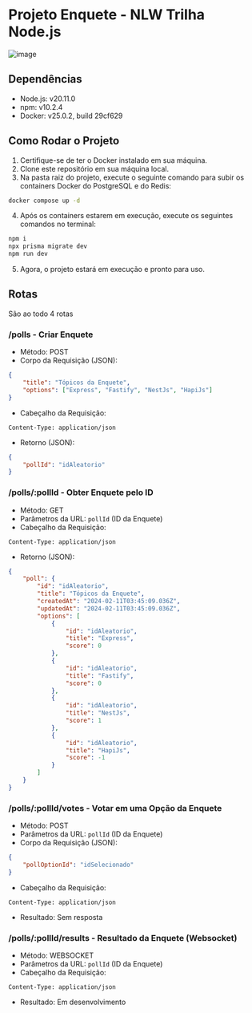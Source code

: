 # Projeto Enquete - NLW Trilha Node.js

![image](https://github.com/TDCAS/NLW-Trilha-node.js/assets/53353680/471b2095-8969-480f-a2d5-d2c445a6ff31)


## Dependências

- Node.js: v20.11.0
- npm: v10.2.4
- Docker: v25.0.2, build 29cf629

## Como Rodar o Projeto

1. Certifique-se de ter o Docker instalado em sua máquina.
2. Clone este repositório em sua máquina local.
3. Na pasta raiz do projeto, execute o seguinte comando para subir os containers Docker do PostgreSQL e do Redis:

```bash
docker compose up -d
```

4. Após os containers estarem em execução, execute os seguintes comandos no terminal:
```bash
npm i
npx prisma migrate dev
npm run dev
```

5. Agora, o projeto estará em execução e pronto para uso.

## Rotas

São ao todo 4 rotas

### /polls - Criar Enquete

- Método: POST
- Corpo da Requisição (JSON):

```json
{
	"title": "Tópicos da Enquete",
	"options": ["Express", "Fastify", "NestJs", "HapiJs"]
}
```

- Cabeçalho da Requisição:

```
Content-Type: application/json
```

- Retorno (JSON):

```json
{
	"pollId": "idAleatorio"
}
```

### /polls/:pollId - Obter Enquete pelo ID

- Método: GET
- Parâmetros da URL: `pollId` (ID da Enquete)
- Cabeçalho da Requisição:

```
Content-Type: application/json
```

- Retorno (JSON):

```json
{
	"poll": {
		"id": "idAleatorio",
		"title": "Tópicos da Enquete",
		"createdAt": "2024-02-11T03:45:09.036Z",
		"updatedAt": "2024-02-11T03:45:09.036Z",
		"options": [
			{
				"id": "idAleatorio",
				"title": "Express",
				"score": 0
			},
			{
				"id": "idAleatorio",
				"title": "Fastify",
				"score": 0
			},
			{
				"id": "idAleatorio",
				"title": "NestJs",
				"score": 1
			},
			{
				"id": "idAleatorio",
				"title": "HapiJs",
				"score": -1
			}
		]
	}
}
```

### /polls/:pollId/votes - Votar em uma Opção da Enquete

- Método: POST
- Parâmetros da URL: `pollId` (ID da Enquete)
- Corpo da Requisição (JSON):

```json
{
	"pollOptionId": "idSelecionado"
}
```

- Cabeçalho da Requisição:

```
Content-Type: application/json
```

- Resultado: Sem resposta

### /polls/:pollId/results - Resultado da Enquete (Websocket)

- Método: WEBSOCKET
- Parâmetros da URL: `pollId` (ID da Enquete)
- Cabeçalho da Requisição:

```
Content-Type: application/json
```

- Resultado: Em desenvolvimento

